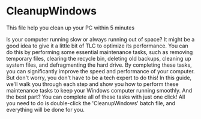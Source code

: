 # CleanupWindows
This file help you clean up your PC within 5 minutes

Is your computer running slow or always running out of space? It might be a good idea to give it a little bit of TLC to optimize its performance. You can do this by performing some essential maintenance tasks, such as removing temporary files, clearing the recycle bin, deleting old backups, cleaning up system files, and defragmenting the hard drive. By completing these tasks, you can significantly improve the speed and performance of your computer.
But don't worry, you don't have to be a tech expert to do this! In this guide, we'll walk you through each step and show you how to perform these maintenance tasks to keep your Windows computer running smoothly. And the best part? You can complete all of these tasks with just one click! All you need to do is double-click the 'CleanupWindows' batch file, and everything will be done for you.
